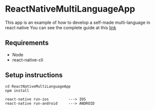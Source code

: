 # ReactNativeMultiLanguageApp
This app is an example of how to develop a self-made multi-language in react native
You can see the complete guide at this [link](https://wavelop.com/en/story/implementazione-multi-lingua-in-react-native-self-made/)

## Requirements

* Node
* react-native-cli

## Setup instructions

```
cd ReactNativeMultiLanguageApp
npm install

react-native run-ios         ---> IOS
react-native run-android     ---> ANDROID
```
